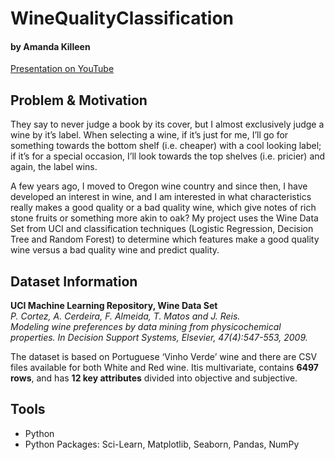 # WineQualityClassification
#### by Amanda Killeen

[Presentation on YouTube](https://youtu.be/-RLZdLeh18c)

## Problem & Motivation
They say to never judge a book by its cover, but I almost exclusively judge a wine by it’s label. When selecting a wine, if it’s just for me, I’ll go for something towards the bottom shelf (i.e. cheaper) with a cool looking label; if it’s for a special occasion, I’ll look towards the top shelves (i.e. pricier) and again, the label wins. 

A few years ago, I moved to Oregon wine country and since then, I have developed an interest in wine, and I am interested in what characteristics really makes a good quality or a bad quality wine, which give notes of rich stone fruits or something more akin to oak?  My project uses the Wine Data Set from UCI and classification techniques (Logistic Regression, Decision Tree and Random Forest) to determine which features make a good quality wine versus a bad quality wine and predict quality. 

## Dataset Information
**UCI Machine Learning Repository, Wine Data Set**  
*P. Cortez, A. Cerdeira, F. Almeida, T. Matos and J. Reis.  
Modeling wine preferences by data mining from physicochemical properties. In Decision Support Systems, Elsevier, 47(4):547-553, 2009.*

The dataset is based on Portuguese ‘Vinho Verde’ wine and there are CSV files available for both White and Red wine. Itis multivariate, contains **6497 rows**, and has **12 key attributes** divided into objective and subjective. 

## Tools
- Python
- Python Packages: Sci-Learn, Matplotlib, Seaborn, Pandas, NumPy
